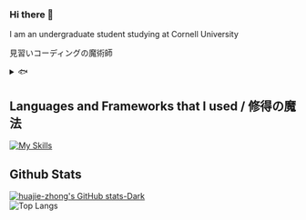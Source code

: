 ### Hi there 👋  
I am an undergraduate student studying at Cornell University

見習いコーディングの魔術師
<details><summary>🐟</summary><b>Sakana!</b><br><img src="https://github.com/huajie-zhong/huajie-zhong/blob/main/assets/Sakana.gif"><br>credits: 大伏アオ </details>

## Languages and Frameworks that I used / 修得の魔法
[![My Skills](https://skillicons.dev/icons?i=py,flask,nodejs,postman,java,ocaml,vscode,html,js,css,docker,aws,gcp,git,github,latex,mysql,linux,ubuntu,windows&perline=10&theme=dark)](https://skillicons.dev)

## Github Stats
[![huajie-zhong's GitHub stats-Dark](https://github-readme-stats-delta-puce-46.vercel.app/api?username=huajie-zhong&rank_icon=github&show_icons=true&theme=tokyonight#gh-dark-mode-only)](https://github.com/huajie-zhong/github-readme-stats#gh-dark-mode-only) <br>
![Top Langs](https://github-readme-stats.vercel.app/api/top-langs/?username=huajie-zhong&theme=tokyonight&show_icons=true&layout=compact&langs_count=3)

<!--
**huajie-zhong/huajie-zhong** is a ✨ _special_ ✨ repository because its `README.md` (this file) appears on your GitHub profile.

Here are some ideas to get you started:

- 🔭 I’m currently working on ...
- 🌱 I’m currently learning ...
- 👯 I’m looking to collaborate on ...
- 🤔 I’m looking for help with ...
- 💬 Ask me about ...
- 📫 How to reach me: ...
- 😄 Pronouns: ...
- ⚡ Fun fact: ...
-->
